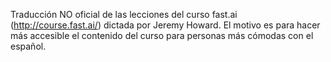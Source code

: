 Traducción NO oficial de las lecciones del curso fast.ai (http://course.fast.ai/) dictada por Jeremy Howard. El motivo es para hacer más accesible el contenido del curso para personas más cómodas con el español. 
